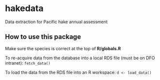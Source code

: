 # hakedata
Data extraction for Pacific hake annual assessment

## How to use this package
Make sure the species is correct at the top of **R/globals.R**

To re-acquire data from the database into a local RDS file (must be on DFO intranet):
`fetch_data()`

To load the data from the RDS file into an R workspace:
`d <- load_data()`
